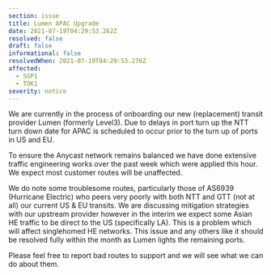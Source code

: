 ```yaml
---
section: issue
title: Lumen APAC Upgrade
date: 2021-07-19T04:29:53.262Z
resolved: false
draft: false
informational: false
resolvedWhen: 2021-07-19T04:29:53.276Z
affected:
  - SGP1
  - TOK1
severity: notice
---
```

We are currently in the process of onboarding our new (replacement) transit provider Lumen (formerly Level3). Due to delays in port turn up the NTT turn down date for APAC is scheduled to occur prior to the turn up of ports in US and EU. 

To ensure the Anycast network remains balanced we have done extensive traffic engineering works over the past week which were applied this hour. We expect most customer routes will be unaffected.

We do note some troublesome routes, particularly those of AS6939 (Hurricane Electric) who peers very poorly with both NTT and GTT (not at all) our current US & EU transits. We are discussing mitigation strategies with our upstream provider however in the interim we expect some Asian HE traffic to be direct to the US (specifically LA). This is a problem which will affect singlehomed HE networks. This issue and any others like it should be resolved fully within the month as Lumen lights the remaining ports.

Please feel free to report bad routes to support and we will see what we can do about them.